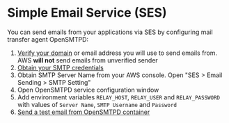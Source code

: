 # Simple Email Service (SES)

You can send emails from your applications via SES by configuring mail transfer agent OpenSMTPD:

1. [Verify your domain](http://docs.aws.amazon.com/ses/latest/DeveloperGuide/verify-domains.html) or email address you will use to send emails from. AWS **will not** send emails from unverified sender
2. [Obtain your SMTP credentials](http://docs.aws.amazon.com/ses/latest/DeveloperGuide/smtp-credentials.html)
3. Obtain SMTP Server Name from your AWS console. Open "SES > Email Sending > SMTP Setting"
4. Open OpenSMTPD service configuration window
5. Add environment variables `RELAY_HOST`, `RELAY_USER` and `RELAY_PASSWORD` with values of `Server Name`, `SMTP Username` and `Password`
6. [Send a test email from OpenSMTPD container](https://cloud.wodby.com/stackhub/a545abfe-6882-4d47-b7b6-0e49516cefb7/overview#sending-test-emails-from-cli)